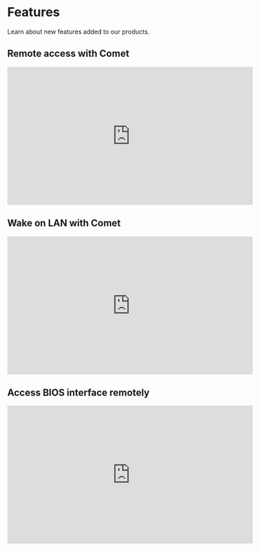 # Features

Learn about new features added to our products.

## Remote access with Comet

<iframe width="560" height="315" src="https://www.youtube.com/embed/hitREuJrHP8" title="YouTube video player" frameborder="0" allow="accelerometer; autoplay; clipboard-write; encrypted-media; gyroscope; picture-in-picture" allowfullscreen></iframe>

## Wake on LAN with Comet

<iframe width="560" height="315" src="https://www.youtube.com/embed/gEL1jIZ_WkE" title="YouTube video player" frameborder="0" allow="accelerometer; autoplay; clipboard-write; encrypted-media; gyroscope; picture-in-picture" allowfullscreen></iframe>

## Access BIOS interface remotely

<iframe width="560" height="315" src="https://www.youtube.com/embed/s1yOy269NN0" title="YouTube video player" frameborder="0" allow="accelerometer; autoplay; clipboard-write; encrypted-media; gyroscope; picture-in-picture" allowfullscreen></iframe>